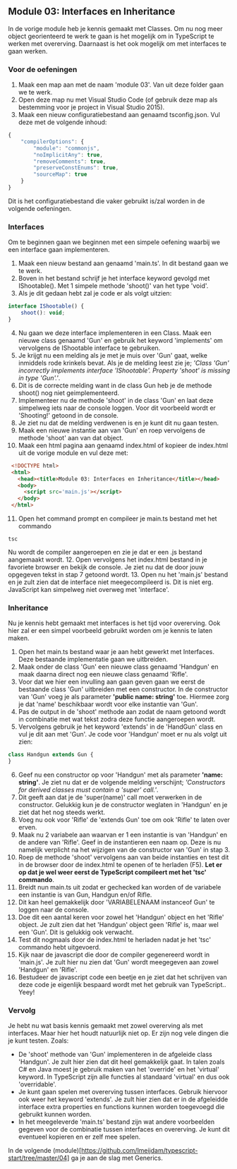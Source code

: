 ## Module 03: Interfaces en Inheritance

In de vorige module heb je kennis gemaakt met Classes. Om nu nog meer object georienteerd te werk te gaan is het mogelijk om in TypeScript te werken met overerving. Daarnaast is het ook mogelijk om met interfaces te gaan werken.

### Voor de oefeningen
1. Maak een map aan met de naam 'module 03'. Van uit deze folder gaan we te werk.
2. Open deze map nu met Visual Studio Code (of gebruik deze map als bestemming voor je project in Visual Studio 2015).
3. Maak een nieuw configuratiebestand aan genaamd tsconfig.json. Vul deze met de volgende inhoud:

```javascript
{
    "compilerOptions": {
        "module": "commonjs",
        "noImplicitAny": true,
        "removeComments": true,
        "preserveConstEnums": true,
        "sourceMap": true
    }
}
```
Dit is het configuratiebestand die vaker gebruikt is/zal worden in de volgende oefeningen.

### Interfaces 
Om te beginnen gaan we beginnen met een simpele oefening waarbij we een interface gaan implementeren.

1. Maak een nieuw bestand aan genaamd 'main.ts'. In dit bestand gaan we te werk.
2. Boven in het bestand schrijf je het interface keyword gevolgd met IShootable(). Met 1 simpele methode 'shoot()' van het type 'void'. 
3. Als je dit gedaan hebt zal je code er als volgt uitzien:
```javascript
interface IShootable() {
    shoot(): void;   
}
```
4. Nu gaan we deze interface implementeren in een Class. Maak een nieuwe class genaamd 'Gun' en gebruik het keyword 'implements' om vervolgens de IShootable interface te gebruiken.
5. Je krijgt nu een melding als je met je muis over 'Gun' gaat, welke inmiddels rode krinkels bevat. Als je de melding leest zie je; *'Class 'Gun' incorrectly implements interface 'IShootable'. Property 'shoot' is missing in type 'Gun'.'*.
6. Dit is de correcte melding want in de class Gun heb je de methode shoot() nog niet geimplementeerd.
7. Implementeer nu de methode 'shoot' in de class 'Gun' en laat deze simpelweg iets naar de console loggen. Voor dit voorbeeld wordt er 'Shooting!' getoond in de console.
8. Je ziet nu dat de melding verdwenen is en je kunt dit nu gaan testen.
9. Maak een nieuwe instantie aan van 'Gun' en roep vervolgens de methode 'shoot' aan van dat object.
10. Maak een html pagina aan genaamd index.html of kopieer de index.html uit de vorige module en vul deze met:
```html
 <!DOCTYPE html>
 <html>
   <head><title>Module 03: Interfaces en Inheritance</title></head>
   <body>
     <script src='main.js'></script>
   </body>
 </html>
 ```

11. Open het command prompt en compileer je main.ts bestand met het commando
```
tsc
```    
Nu wordt de compiler aangeroepen en zie je dat er een .js bestand aangemaakt wordt. 
12. Open vervolgens het index.html bestand in je favoriete browser en bekijk de console. Je ziet nu dat de door jouw opgegeven tekst in stap 7 getoond wordt.
13. Open nu het 'main.js' bestand en je zult zien dat de interface niet meegecompileerd is. Dit is niet erg. JavaScript kan simpelweg niet overweg met 'interface'.

### Inheritance
Nu je kennis hebt gemaakt met interfaces is het tijd voor overerving. Ook hier zal er een simpel voorbeeld gebruikt worden om je kennis te laten maken. 

1. Open het main.ts bestand waar je aan hebt gewerkt met Interfaces. Deze bestaande implementatie gaan we uitbreiden.
2. Maak onder de class 'Gun' een nieuwe class genaamd 'Handgun' en maak daarna direct nog een nieuwe class genaamd 'Rifle'. 
3. Voor dat we hier een invulling aan gaan geven gaan we eerst de bestaande class 'Gun' uitbreiden met een constructor. In de constructor van 'Gun' voeg je als parameter **'public name: string'** toe. Hiermee zorg je dat 'name' beschikbaar wordt voor elke instantie van 'Gun'.
4. Pas de output in de 'shoot' methode aan zodat de naam getoond wordt in combinatie met wat tekst zodra deze functie aangeroepen wordt.
5. Vervolgens gebruik je het keyword 'extends' in de 'HandGun' class en vul je dit aan met 'Gun'. Je code voor 'Handgun' moet er nu als volgt uit zien:
```javascript
class Handgun extends Gun {
}
```
6. Geef nu een constructor op voor 'Handgun' met als parameter **'name: string'**. Je ziet nu dat er de volgende melding verschijnt; *'Constructors for derived classes must contain a 'super' call.'*.
7. Dit geeft aan dat je de 'super(name)' call moet verwerken in de constructor. Gelukkig kun je de constructor weglaten in 'Handgun' en je ziet dat het nog steeds werkt.
8. Voeg nu ook voor 'Rifle' de 'extends Gun' toe om ook 'Rifle' te laten over erven.
9. Maak nu 2 variabele aan waarvan er 1 een instantie is van 'Handgun' en de andere van 'Rifle'. Geef in de instantieren een naam op. Deze is nu namelijk verplicht na het wijzigen van de constructor van 'Gun' in stap 3.
10. Roep de methode 'shoot' vervolgens aan van beide instanties en test dit in de browser door de index.html te openen of te herladen (F5). **Let er op dat je wel weer eerst de TypeScript compileert met het 'tsc' commando**.
11. Breidt nun main.ts uit zodat er gechecked kan worden of de variabele een instantie is van Gun, Handgun en/of Rifle.
12. Dit kan heel gemakkelijk door 'VARIABELENAAM instanceof Gun' te loggen naar de console.
13. Doe dit een aantal keren voor zowel het 'Handgun' object en het 'Rifle' object. Je zult zien dat het 'Handgun' object geen 'Rifle' is, maar wel een 'Gun'. Dit is gelukkig ook verwacht.
14. Test dit nogmaals door de index.html te herladen nadat je het 'tsc' commando hebt uitgevoerd.
15. Kijk naar de javascript die door de compiler gegenereerd wordt in 'main.js'. Je zult hier nu zien dat 'Gun' wordt meegegeven aan zowel 'Handgun' en 'Rifle'.
16. Bestudeer de javascript code een beetje en je ziet dat het schrijven van deze code je eigenlijk bespaard wordt met het gebruik van TypeScript.. Yeey!

### Vervolg
Je hebt nu wat basis kennis gemaakt met zowel overerving als met interfaces. Maar hier het houdt natuurlijk niet op. Er zijn nog vele dingen die je kunt testen. Zoals:
- De 'shoot' methode van 'Gun' implementeren in de afgeleide class 'Handgun'. Je zult hier zien dat dit heel gemakkelijk gaat. In talen zoals C# en Java moest je gebruik maken van het 'override' en het 'virtual' keyword. In TypeScript zijn alle functies al standaard 'virtual' en dus ook 'overridable'.
- Je kunt gaan spelen met overerving tussen interfaces. Gebruik hiervoor ook weer het keyword 'extends'. Je zult hier zien dat er in de afgeleidde interface extra properties en functions kunnen worden toegevoegd die gebruikt kunnen worden.
- In het meegeleverde 'main.ts' bestand zijn wat andere voorbeelden gegeven voor de combinatie tussen interfaces en overerving. Je kunt dit eventueel kopieren en er zelf mee spelen.

In de volgende (module)[https://github.com/lmeijdam/typescript-start/tree/master/04] ga je aan de slag met Generics. 